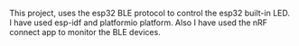 This project, uses the esp32 BLE protocol to control the esp32 built-in LED. I have used esp-idf and platformio platform. Also I have used the nRF connect app to monitor the BLE devices.
